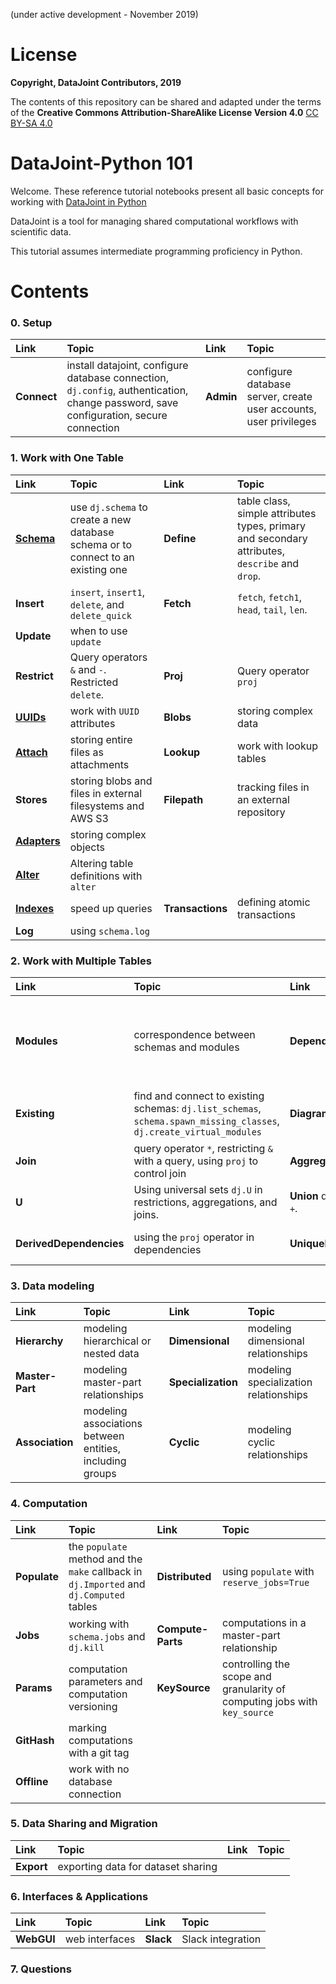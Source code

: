 (under active development - November 2019)

# License 
**Copyright, DataJoint Contributors, 2019**

The contents of this repository can be shared and adapted under the terms of the **Creative Commons Attribution-ShareAlike License Version 4.0** [CC BY-SA 4.0](https://creativecommons.org/licenses/by-sa/4.0/)

# DataJoint-Python 101

Welcome. These reference tutorial notebooks present all basic concepts for working with [DataJoint in Python](https://github.com/datajoint/datajoint-python)

DataJoint is a tool for managing shared computational workflows with scientific data.

This tutorial assumes intermediate programming proficiency in Python.

# Contents

### 0. Setup 
|Link|Topic|Link|Topic|
|:--|:--|:--|:--|
| **Connect** | install datajoint, configure database connection, `dj.config`, authentication, change password, save configuration, secure connection | **Admin** | configure database server, create user accounts, user privileges

### 1. Work with One Table
|Link|Topic|Link|Topic|
|:--|:--|:--|:--|
|[**Schema**](https://nbviewer.jupyter.org/github/datajoint/dj-python-101/blob/master/ch1/Schema.ipynb)| use `dj.schema` to create a new database schema or to connect to an existing one    | **Define** |  table class, simple attributes types, primary and secondary attributes, `describe` and `drop`.
|**Insert**| `insert`, `insert1`, `delete`, and `delete_quick`|**Fetch**| `fetch`, `fetch1`, `head`, `tail`, `len`.
|**Update**| when to use `update`
|**Restrict**| Query operators `&` and `-`. Restricted `delete`. |**Proj** | Query operator `proj`
|[**UUIDs**](https://nbviewer.jupyter.org/github/datajoint/dj-python-101/blob/master/ch1/UUID.ipynb)| work with `UUID` attributes | **Blobs** | storing complex data
|[**Attach**](https://nbviewer.jupyter.org/github/datajoint/dj-python-101/blob/master/ch1/Attach-Simple.ipynb) | storing entire files as attachments | **Lookup** | work with lookup tables |
|**Stores**| storing blobs and files in external filesystems and AWS S3 | **Filepath** | tracking files in an external repository |
|[**Adapters**](https://nbviewer.jupyter.org/github/datajoint/dj-python-101/blob/master/ch1/AdaptedTypes.ipynb) | storing complex objects |
|[**Alter**](https://nbviewer.jupyter.org/github/datajoint/dj-python-101/blob/master/ch1/Alter.ipynb) | Altering table definitions with `alter`
|[**Indexes**](https://nbviewer.jupyter.org/github/datajoint/dj-python-101/blob/master/ch1/Indexes.ipynb)| speed up queries | **Transactions** | defining atomic transactions
|**Log**| using `schema.log`

### 2. Work with Multiple Tables
|Link|Topic|Link|Topic|
|:--|:--|:--|:--|
|**Modules**|  correspondence between schemas and modules | **Dependencies** |  primary and secondary dependencies, referential constraints, cascading deletes 
|**Existing**| find and connect to existing schemas: `dj.list_schemas`, `schema.spawn_missing_classes`, `dj.create_virtual_modules` | **Diagrams** | `dj.Diagram`, graph algebra, multi-schema databases |
|**Join**| query operator `*`, restricting `&` with a query, using `proj` to control join | **Aggregate**| query operator `.aggr`
|**U**| Using universal sets `dj.U` in restrictions, aggregations, and joins. | **Union** query operator `+`.
|**DerivedDependencies**| using the `proj` operator in dependencies | **UniqueDependencies** | unique and nullable dependencies

### 3. Data modeling
|Link|Topic|Link|Topic|
|:--|:--|:--|:--|
| **Hierarchy** | modeling hierarchical or nested data | **Dimensional** |  modeling dimensional relationships
| **Master-Part** | modeling master-part relationships | **Specialization** | modeling specialization relationships |
| **Association** | modeling associations between entities, including groups | **Cyclic** | modeling cyclic relationships | 

### 4. Computation
|Link|Topic|Link|Topic|
|:--|:--|:--|:--|
| **Populate** | the `populate` method and the `make` callback in `dj.Imported` and `dj.Computed` tables | **Distributed** | using `populate` with `reserve_jobs=True` 
| **Jobs** | working with `schema.jobs` and `dj.kill` | **Compute-Parts** | computations in a master-part relationship
| **Params** | computation parameters and computation versioning | **KeySource** | controlling the scope and granularity of computing jobs with `key_source`
| **GitHash** | marking computations with a git tag
| **Offline** | work with no database connection

### 5. Data Sharing and Migration
|Link|Topic|Link|Topic|
|:--|:--|:--|:--|
| **Export** | exporting data for dataset sharing

### 6. Interfaces & Applications
|Link|Topic|Link|Topic|
|:--|:--|:--|:--|
| **WebGUI** | web interfaces | **Slack** | Slack integration 

### 7. Questions

